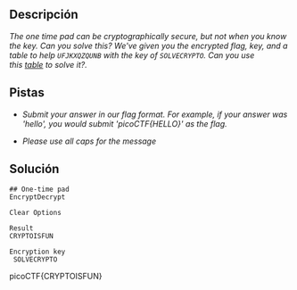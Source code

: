 ## Descripción

_The one time pad can be cryptographically secure, but not when you know the key. Can you solve this? We've given you the encrypted flag, key, and a table to help `UFJKXQZQUNB` with the key of `SOLVECRYPTO`. Can you use this [table](https://jupiter.challenges.picoctf.org/static/1fd21547c154c678d2dab145c29f1d79/table.txt) to solve it?._

## Pistas

- _Submit your answer in our flag format. For example, if your answer was 'hello', you would submit 'picoCTF{HELLO}' as the flag._

- _Please use all caps for the message_

## Solución

```
## One-time pad
EncryptDecrypt

Clear Options

Result
CRYPTOISFUN

Encryption key
 SOLVECRYPTO
```

picoCTF{CRYPTOISFUN}
